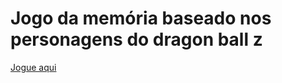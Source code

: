 # Jogo da memória baseado nos personagens do dragon ball z

[Jogue aqui](https://walkerbrum.github.io/memory-game/)
